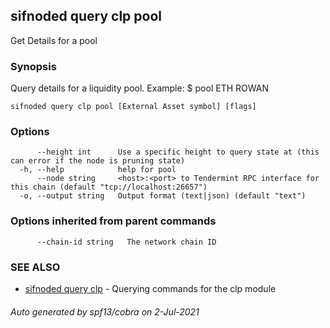 ## sifnoded query clp pool

Get Details for a pool

### Synopsis

Query details for a liquidity pool.
Example:
$ <appd> pool ETH ROWAN

```
sifnoded query clp pool [External Asset symbol] [flags]
```

### Options

```
      --height int      Use a specific height to query state at (this can error if the node is pruning state)
  -h, --help            help for pool
      --node string     <host>:<port> to Tendermint RPC interface for this chain (default "tcp://localhost:26657")
  -o, --output string   Output format (text|json) (default "text")
```

### Options inherited from parent commands

```
      --chain-id string   The network chain ID
```

### SEE ALSO

* [sifnoded query clp](sifnoded_query_clp.md)	 - Querying commands for the clp module

###### Auto generated by spf13/cobra on 2-Jul-2021
